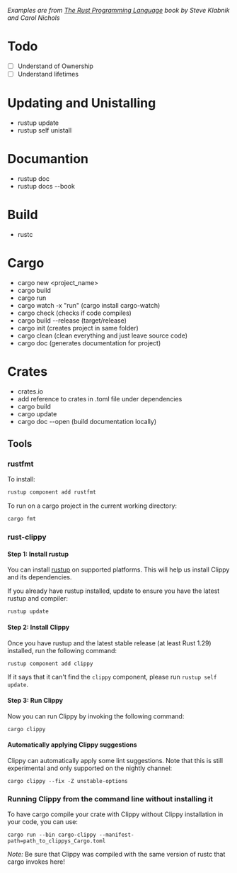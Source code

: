 *Examples are from [The Rust Programming Language](https://doc.rust-lang.org/book/) book by Steve Klabnik and Carol Nichols*

# Todo
- [ ] Understand of Ownership
- [ ] Understand lifetimes

# Updating and Unistalling

- rustup update
- rustup self unistall

# Documantion

- rustup doc
- rustup docs --book

# Build

- rustc <filename>

# Cargo

- cargo new <project_name>
- cargo build
- cargo run
- cargo watch -x "run" (cargo install cargo-watch)
- cargo check (checks if code compiles)
- cargo build --release (target/release)
- cargo init (creates project in same folder)
- cargo clean (clean everything and just leave source code)
- cargo doc (generates documentation for project)

# Crates

- crates.io
- add reference to crates in .toml file under dependencies
- cargo build
- cargo update
- cargo doc --open (build documentation locally)

## Tools

### rustfmt

To install:

```sh
rustup component add rustfmt
```

To run on a cargo project in the current working directory:

```sh
cargo fmt
```

### rust-clippy

#### Step 1: Install rustup

You can install [rustup](https://rustup.rs/) on supported platforms. This will help
us install Clippy and its dependencies.

If you already have rustup installed, update to ensure you have the latest
rustup and compiler:

```terminal
rustup update
```

#### Step 2: Install Clippy

Once you have rustup and the latest stable release (at least Rust 1.29) installed, run the following command:

```terminal
rustup component add clippy
```
If it says that it can't find the `clippy` component, please run `rustup self update`.

#### Step 3: Run Clippy

Now you can run Clippy by invoking the following command:

```terminal
cargo clippy
```

#### Automatically applying Clippy suggestions

Clippy can automatically apply some lint suggestions.
Note that this is still experimental and only supported on the nightly channel:

```terminal
cargo clippy --fix -Z unstable-options
```

### Running Clippy from the command line without installing it

To have cargo compile your crate with Clippy without Clippy installation
in your code, you can use:

```terminal
cargo run --bin cargo-clippy --manifest-path=path_to_clippys_Cargo.toml
```

*Note:* Be sure that Clippy was compiled with the same version of rustc that cargo invokes here!
